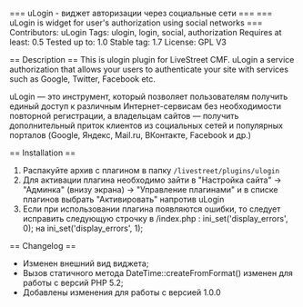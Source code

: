=== uLogin - виджет авторизации через социальные сети ===
=== uLogin is widget for user's authorization using social networks ===
Contributors: uLogin
Tags: ulogin, login, social, authorization
Requires at least: 0.5
Tested up to: 1.0
Stable tag: 1.7
License: GPL V3

== Description ==
This is ulogin plugin for LiveStreet CMF.
uLogin a service authorization that allows your users to authenticate your site with services such as Google, Twitter, Facebook etc.

uLogin — это инструмент, который позволяет пользователям получить единый доступ к различным Интернет-сервисам без необходимости повторной регистрации,
а владельцам сайтов — получить дополнительный приток клиентов из социальных сетей и популярных порталов (Google, Яндекс, Mail.ru, ВКонтакте, Facebook и др.)

== Installation ==

1. Распакуйте архив с плагином в папку `/livestreet/plugins/ulogin`
2. Для активации плагина необходимо зайти в 
   "Настройка сайта" -> "Админка" (внизу экрана) -> "Управление плагинами" и в списке плагинов выбрать "Активировать" напротив uLogin
3. Если при использовании плагина появляются ошибки, то следует исправить следующую строчку в /index.php :
    ini_set('display_errors', 0); на ini_set('display_errors', 1);

== Changelog ==
  - Изменен внешний вид виджета;
  - Вызов статичного метода DateTime::createFromFormat() изменен для работы с версий PHP 5.2;
  - Добавлены изменения для работы с версией 1.0.0

